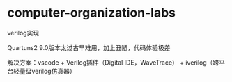 # computer-organization-labs

verilog实现

Quartuns2 9.0版本太过古早难用，加上丑陋，代码体验极差

解决方案：vscode + Verilog插件（Digital IDE，WaveTrace） + iverilog（跨平台轻量级verilog仿真器）